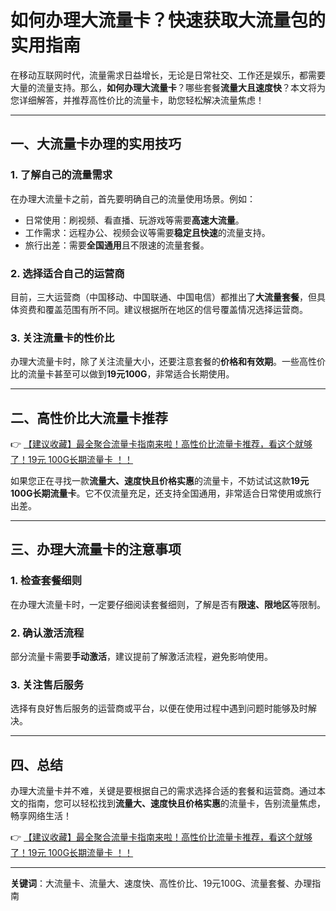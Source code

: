 # 如何办理大流量卡？快速获取大流量包的实用指南

在移动互联网时代，流量需求日益增长，无论是日常社交、工作还是娱乐，都需要大量的流量支持。那么，**如何办理大流量卡**？哪些套餐**流量大且速度快**？本文将为您详细解答，并推荐高性价比的流量卡，助您轻松解决流量焦虑！

---

## 一、大流量卡办理的实用技巧

### 1. 了解自己的流量需求  
在办理大流量卡之前，首先要明确自己的流量使用场景。例如：  
- 日常使用：刷视频、看直播、玩游戏等需要**高速大流量**。  
- 工作需求：远程办公、视频会议等需要**稳定且快速**的流量支持。  
- 旅行出差：需要**全国通用**且不限速的流量套餐。

### 2. 选择适合自己的运营商  
目前，三大运营商（中国移动、中国联通、中国电信）都推出了**大流量套餐**，但具体资费和覆盖范围有所不同。建议根据所在地区的信号覆盖情况选择运营商。

### 3. 关注流量卡的性价比  
办理大流量卡时，除了关注流量大小，还要注意套餐的**价格和有效期**。一些高性价比的流量卡甚至可以做到**19元100G**，非常适合长期使用。

---

## 二、高性价比大流量卡推荐

👉 [【建议收藏】最全聚合流量卡指南来啦！高性价比流量卡推荐，看这个就够了！19元 100G长期流量卡 ！！](https://bit.ly/Liuliangka)

如果您正在寻找一款**流量大、速度快且价格实惠**的流量卡，不妨试试这款**19元100G长期流量卡**。它不仅流量充足，还支持全国通用，非常适合日常使用或旅行出差。

---

## 三、办理大流量卡的注意事项

### 1. 检查套餐细则  
在办理大流量卡时，一定要仔细阅读套餐细则，了解是否有**限速、限地区**等限制。

### 2. 确认激活流程  
部分流量卡需要**手动激活**，建议提前了解激活流程，避免影响使用。

### 3. 关注售后服务  
选择有良好售后服务的运营商或平台，以便在使用过程中遇到问题时能够及时解决。

---

## 四、总结

办理大流量卡并不难，关键是要根据自己的需求选择合适的套餐和运营商。通过本文的指南，您可以轻松找到**流量大、速度快且价格实惠**的流量卡，告别流量焦虑，畅享网络生活！

👉 [【建议收藏】最全聚合流量卡指南来啦！高性价比流量卡推荐，看这个就够了！19元 100G长期流量卡 ！！](https://bit.ly/Liuliangka)

---

**关键词**：大流量卡、流量大、速度快、高性价比、19元100G、流量套餐、办理指南